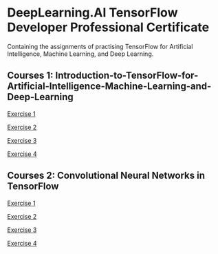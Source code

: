 # DeepLearning.AI TensorFlow Developer Professional Certificate

Containing the assignments of practising TensorFlow for Artificial Intelligence, Machine Learning, and Deep Learning.

## Courses 1: Introduction-to-TensorFlow-for-Artificial-Intelligence-Machine-Learning-and-Deep-Learning

[Exercise 1](https://github.com/yuan115/Introduction-to-TensorFlow-for-Artificial-Intelligence-Machine-Learning-and-Deep-Learning/blob/master/Exercise_1_House_Prices_Question.ipynb)

[Exercise 2](https://github.com/yuan115/Introduction-to-TensorFlow-for-Artificial-Intelligence-Machine-Learning-and-Deep-Learning/blob/master/Exercise_2_Question.ipynb)

[Exercise 3](https://github.com/yuan115/Introduction-to-TensorFlow-for-Artificial-Intelligence-Machine-Learning-and-Deep-Learning/blob/master/Excercise_3_Question.ipynb)

[Exercise 4](https://github.com/yuan115/Introduction-to-TensorFlow-for-Artificial-Intelligence-Machine-Learning-and-Deep-Learning/blob/master/Exercise_4_Question.ipynb)

## Courses 2: Convolutional Neural Networks in TensorFlow

[Exercise 1](https://github.com/yuan115/Introduction-to-TensorFlow-for-Artificial-Intelligence-Machine-Learning-and-Deep-Learning/blob/master/Exercise_1_Cats_vs_Dogs_Question-FINAL.ipynb)

[Exercise 2]()

[Exercise 3]()

[Exercise 4]()
